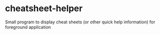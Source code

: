 # cheatsheet-helper
Small program to display cheat sheets (or other quick help information) for foreground application
